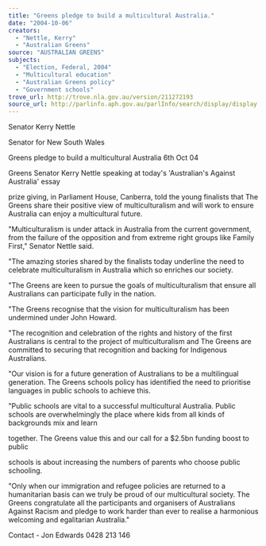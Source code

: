 ```yaml
---
title: "Greens pledge to build a multicultural Australia."
date: "2004-10-06"
creators:
  - "Nettle, Kerry"
  - "Australian Greens"
source: "AUSTRALIAN GREENS"
subjects:
  - "Election, Federal, 2004"
  - "Multicultural education"
  - "Australian Greens policy"
  - "Government schools"
trove_url: http://trove.nla.gov.au/version/211272193
source_url: http://parlinfo.aph.gov.au/parlInfo/search/display/display.w3p;query=Id%3A%22media/pressrel/9N1E6%22
---
```


 Senator Kerry Nettle 

 Senator for New South Wales 

 

 Greens pledge to build a  multicultural Australia  6th Oct 04 

 Greens Senator Kerry Nettle speaking at today's 'Australian's Against Australia'  essay 

 prize giving, in Parliament House, Canberra, told the young finalists that The Greens  share their positive view of multiculturalism and will work to ensure Australia can  enjoy a multicultural future.   

 "Multiculturalism is under attack in Australia from the current government, from the  failure of the opposition and from extreme right groups like Family First," Senator  Nettle said.   

 "The amazing stories shared by the finalists today underline the need to celebrate  multiculturalism in Australia which so enriches our society.   

 "The Greens are keen to pursue the goals of multiculturalism that ensure all  Australians can participate fully in the nation.   

 "The Greens recognise that the vision for multiculturalism has been undermined under  John Howard.    

 "The recognition and celebration of the rights and history of the first Australians is  central to the project of multiculturalism and The Greens are committed to securing  that recognition and backing for Indigenous Australians.   

 "Our vision is for a future generation of Australians to be a multilingual generation.  The Greens schools policy has identified the need to prioritise languages in public  schools to achieve this.   

 "Public schools are vital to a successful multicultural Australia. Public schools are  overwhelmingly the place where kids from all kinds of backgrounds mix and learn 

 together. The Greens value this and our call for a $2.5bn funding boost to public 

 schools is about increasing the numbers of parents who choose public schooling.   

 "Only when our immigration and refugee policies are returned to a humanitarian basis  can we truly be proud of our multicultural society. The Greens congratulate all the  participants and organisers of Australians Against Racism and pledge to work harder  than ever to realise a harmonious welcoming and egalitarian Australia."   

 Contact - Jon Edwards 0428 213 146 

